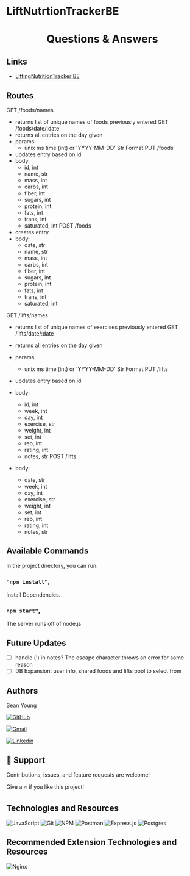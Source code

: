 # LiftNutrtionTrackerBE
<h1 align="center">Questions & Answers</h1>

## Links

- [LiftingNutritionTracker BE](https://github.com/Skyoung93/LiftNutritionTrackerBE "Back End Repo")

## Routes 

GET /foods/names
  - returns list of unique names of foods previously entered
GET /foods/date/:date
  - returns all entries on the day given
  - params:
     - unix ms time (int) or 'YYYY-MM-DD' Str Format
PUT /foods
  - updates entry based on id
  - body:
    - id, int
    - name, str
    - mass, int
    - carbs, int
    - fiber, int
    - sugars, int
    - protein, int
    - fats, int
    - trans, int
    - saturated, int
POST /foods
  - creates entry 
  - body:
    - date, str
    - name, str
    - mass, int
    - carbs, int
    - fiber, int
    - sugars, int
    - protein, int
    - fats, int
    - trans, int
    - saturated, int

GET /lifts/names
  - returns list of unique names of exercises previously entered
GET /lifts/date/:date
  - returns all entries on the day given
   - params:
     - unix ms time (int) or 'YYYY-MM-DD' Str Format
PUT /lifts
  - updates entry based on id
  - body:
    - id, int
    - week, int
    - day, int
    - exercise, str
    - weight, int
    - set, int
    - rep, int
    - rating, int
    - notes, str
POST /lifts

  - body:
    - date, str
    - week, int
    - day, int
    - exercise, str
    - weight, int
    - set, int
    - rep, int
    - rating, int
    - notes, str

## Available Commands

In the project directory, you can run:

### `"npm install"`,

Install Dependencies.

### `npm start"`,

The server runs off of node.js 

## Future Updates

- [ ] handle (') in notes? The escape character throws an error for some reason
- [ ] DB Expansion: user info, shared foods and lifts pool to select from

## Authors

Sean Young

[![GitHub](https://img.shields.io/badge/github-%23121011.svg?style=for-the-badge&logo=github&logoColor=white)](https://github.com/Skyoung93)

[![Gmail](https://img.shields.io/badge/Gmail-D14836?style=for-the-badge&logo=gmail&logoColor=white)](mailto:seankaicheeyoung@gmail.com)

[![Linkedin](https://img.shields.io/badge/linkedin-%230077B5.svg?style=for-the-badge&logo=linkedin&logoColor=white)](https://www.linkedin.com/in/seankcyoung/)

## 🤝 Support

Contributions, issues, and feature requests are welcome!

Give a ⭐️ if you like this project!

## Technologies and Resources
![JavaScript](https://img.shields.io/badge/javascript-%23323330.svg?style=for-the-badge&logo=javascript&logoColor=%23F7DF1E)
![Git]( https://img.shields.io/badge/git-%23F05033.svg?style=for-the-badge&logo=git&logoColor=white )
![NPM]( https://img.shields.io/badge/NPM-%23000000.svg?style=for-the-badge&logo=npm&logoColor=white )
![Postman]( https://img.shields.io/badge/Postman-FF6C37?style=for-the-badge&logo=postman&logoColor=white )
![Express.js](https://img.shields.io/badge/express.js-%23404d59.svg?style=for-the-badge&logo=express&logoColor=%2361DAFB)
![Postgres]( https://img.shields.io/badge/postgres-%23316192.svg?style=for-the-badge&logo=postgresql&logoColor=white )

## Recommended Extension Technologies and Resources
![Nginx]( https://img.shields.io/badge/nginx-%23009639.svg?style=for-the-badge&logo=nginx&logoColor=white )



